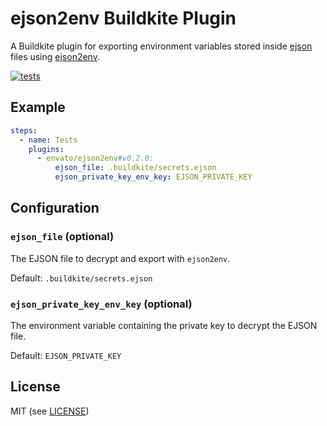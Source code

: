# ejson2env Buildkite Plugin

A Buildkite plugin for exporting environment variables stored inside [ejson](https://github.com/Shopify/ejson) files using [ejson2env](https://github.com/Shopify/ejson2env).

[![tests](https://github.com/envato/ejson2env-buildkite-plugin/actions/workflows/tests.yml/badge.svg?branch=main)](https://github.com/envato/ejson2env-buildkite-plugin/actions/workflows/tests.yml)

## Example

```yml
steps:
  - name: Tests
    plugins:
      - envato/ejson2env#v0.2.0:
          ejson_file: .buildkite/secrets.ejson
          ejson_private_key_env_key: EJSON_PRIVATE_KEY
```

## Configuration

### `ejson_file` (optional)

The EJSON file to decrypt and export with `ejson2env`.

Default: `.buildkite/secrets.ejson`

### `ejson_private_key_env_key` (optional)

The environment variable containing the private key to decrypt the EJSON file.

Default: `EJSON_PRIVATE_KEY`

## License

MIT (see [LICENSE](LICENSE))
